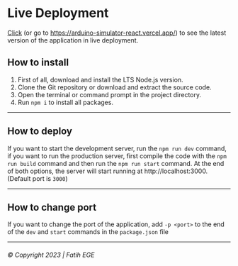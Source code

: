 # Live Deployment
[Click](https://arduino-simulator-react.vercel.app/) (or go to https://arduino-simulator-react.vercel.app/) to see the latest version of the application in live deployment.

## How to install
1) First of all, download and install the LTS Node.js version.
2) Clone the Git repository or download and extract the source code.
3) Open the terminal or command prompt in the project directory.
4) Run `npm i` to install all packages.

---
## How to deploy
If you want to start the development server, run the `npm run dev` command, if you want to run the production server,
first compile the code with the `npm run build` command and then run the `npm run start` command. At the end of both
options, the server will start running at http://localhost:3000. (Default port is `3000`)

---
## How to change port
If you want to change the port of the application, add `-p <port>` to the end of the `dev` and `start` commands in the
`package.json` file

---
###### &copy; Copyright 2023 | Fatih EGE